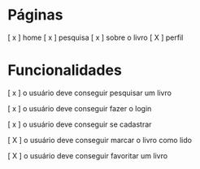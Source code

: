 
# Páginas

[ x ] home
[ x ] pesquisa
[ x ] sobre o livro
[ X ] perfil

# Funcionalidades

[ x ] o usuário deve conseguir pesquisar um livro

[ x ] o usuário deve conseguir fazer o login

[ x ] o usuário deve conseguir se cadastrar

[ X ] o usuário deve conseguir marcar o livro como lido

[ X ] o usuário deve conseguir favoritar um livro
